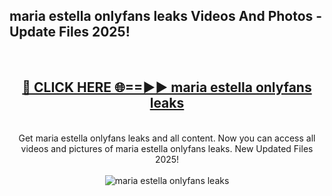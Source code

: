 <h2>maria estella onlyfans leaks Videos And Photos - Update Files 2025!</h2>
<br>
<div align="center">
<h2><a href="https://top-ai-tools.click/QrbHav" rel="nofollow">🔴 CLICK HERE 🌐==►► maria estella onlyfans leaks</a></h2>
<br>
Get maria estella onlyfans leaks and all content. Now you can access all videos and pictures of maria estella onlyfans leaks. New Updated Files 2025!
<br>
<br>
<a href="https://top-ai-tools.click/QrbHav" rel="nofollow" data-target="animated-image.originalLink"><img src="https://i.ibb.co.com/WyWwxjT/player-gif2.gif" alt="maria estella onlyfans leaks" style="max-width: 100%; display: inline-block;" data-target="animated-image.originalImage"></a>
</div>
<br>
